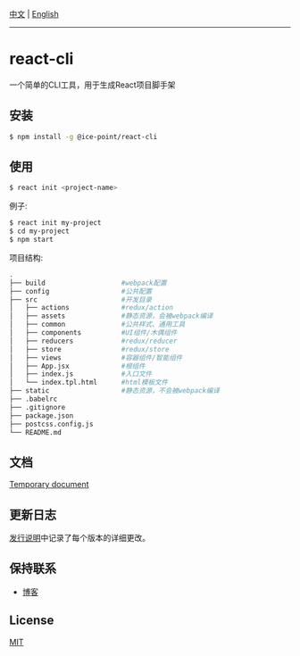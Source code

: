 [中文](./README.md) | [English](./README-us.md)

---

# react-cli

一个简单的CLI工具，用于生成React项目脚手架

## 安装

```bash
$ npm install -g @ice-point/react-cli
```

## 使用

```bash
$ react init <project-name>
```

例子:

```bash
$ react init my-project
$ cd my-project
$ npm start
```

项目结构:

```bash
.
├── build                   #webpack配置
├── config                  #公共配置
├── src                     #开发目录
│   ├── actions             #redux/action
│   ├── assets              #静态资源，会被webpack编译
│   ├── common              #公共样式、通用工具
│   ├── components          #UI组件/木偶组件
│   ├── reducers            #redux/reducer
│   ├── store               #redux/store
│   ├── views               #容器组件/智能组件
│   ├── App.jsx             #根组件
│   ├── index.js            #入口文件
│   └── index.tpl.html      #html模板文件
├── static                  #静态资源，不会被webpack编译
├── .babelrc
├── .gitignore
├── package.json
├── postcss.config.js
└── README.md
```

## 文档

[Temporary document](https://www.lishuaishuai.com/notice/943.html)

## 更新日志

[发行说明](https://github.com/li-shuaishuai/react-cli/releases)中记录了每个版本的详细更改。

## 保持联系

+ [博客](https://www.lishuaishuai.com)

## License

[MIT](https://github.com/li-shuaishuai/react-cli/blob/master/LICENSE)